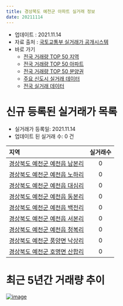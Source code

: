 ```yaml
---
title: 경상북도 예천군 아파트 실거래 정보
date: 20211114
---
```


* 업데이트 : 2021.11.14
* 자료 출처 : [국토교통부 실거래가 공개시스템](http://rt.molit.go.kr)
* 바로 가기
    * [전국 거래량 TOP 50 지역](https://apt-info.github.io/apt-trade-info/tr)
    * [전국 거래량 TOP 50 아파트](https://apt-info.github.io/apt-trade-info/ta)
    * [전국 거래량 TOP 50 분양권](https://apt-info.github.io/apt-trade-info/tb)
    * [주요 신도시 실거래 데이터](https://apt-info.github.io/apt-trade-info/newtown)
    * [전국 실거래 데이터](https://apt-info.github.io/apt-trade-info/all)



<script async src="https://pagead2.googlesyndication.com/pagead/js/adsbygoogle.js"></script>
<!-- 기본광고 -->
<ins class="adsbygoogle"
     style="display:block"
     data-ad-client="ca-pub-1142216861245946"
     data-ad-slot="4805727019"
     data-ad-format="auto"
     data-full-width-responsive="true"></ins>
<script>
     (adsbygoogle = window.adsbygoogle || []).push({});
</script>


# 신규 등록된 실거래가 목록

* 실거래가 등록일: 2021.11.14
* 업데이트 된 실거래 수: 0 건


|지역|실거래수|
|:---|:---:|
|[경상북도 예천군 예천읍 남본리](https://apt-info.github.io/apt-trade-info/r2458)|0|
|[경상북도 예천군 예천읍 노하리](https://apt-info.github.io/apt-trade-info/r2459)|0|
|[경상북도 예천군 예천읍 대심리](https://apt-info.github.io/apt-trade-info/r2456)|0|
|[경상북도 예천군 예천읍 동본리](https://apt-info.github.io/apt-trade-info/r2455)|0|
|[경상북도 예천군 예천읍 백전리](https://apt-info.github.io/apt-trade-info/r2454)|0|
|[경상북도 예천군 예천읍 서본리](https://apt-info.github.io/apt-trade-info/r2460)|0|
|[경상북도 예천군 예천읍 청복리](https://apt-info.github.io/apt-trade-info/r2457)|0|
|[경상북도 예천군 풍양면 낙상리](https://apt-info.github.io/apt-trade-info/r2461)|0|
|[경상북도 예천군 호명면 산합리](https://apt-info.github.io/apt-trade-info/r3408)|0|



<script async src="https://pagead2.googlesyndication.com/pagead/js/adsbygoogle.js"></script>
<!-- 기본광고 -->
<ins class="adsbygoogle"
     style="display:block"
     data-ad-client="ca-pub-1142216861245946"
     data-ad-slot="4805727019"
     data-ad-format="auto"
     data-full-width-responsive="true"></ins>
<script>
     (adsbygoogle = window.adsbygoogle || []).push({});
</script>


# 최근 5년간 거래량 추이


<div style="width:100%;">
    <canvas id="deal_progress" height="200"></canvas>
</div>

<script>
new Chart(document.getElementById("deal_progress"), {
    type: 'line',
    data: {
        labels: ['16.01','16.02','16.03','16.04','16.05','16.06','16.07','16.08','16.09','16.10','16.11','16.12','17.01','17.02','17.03','17.04','17.05','17.06','17.07','17.08','17.09','17.10','17.11','17.12','18.01','18.02','18.03','18.04','18.05','18.06','18.07','18.08','18.09','18.10','18.11','18.12','19.01','19.02','19.03','19.04','19.05','19.06','19.07','19.08','19.09','19.10','19.11','19.12','20.01','20.02','20.03','20.04','20.05','20.06','20.07','20.08','20.09','20.10','20.11','20.12','21.01','21.02','21.03','21.04','21.05','21.06','21.07','21.08','21.09','21.10','21.11'],
        datasets: [{
            label: '매매/분양권',
            data: [35,70,73,51,85,50,31,39,59,57,44,34,64,55,66,61,102,153,153,141,101,79,72,76,76,80,52,45,37,33,46,44,33,35,34,32,46,35,40,50,35,29,26,20,22,36,67,40,29,26,23,24,27,28,39,41,39,33,46,96,128,105,110,68,92,109,65,73,57,55,11],
            borderColor: "rgba(66, 133, 243, 1)",
            backgroundColor: "rgba(66, 133, 243, 0.05)",
            borderWidth: 1,
            pointRadius: 0,
            fill: false,
            lineTension: 0
        },{
            label: '전/월세',
            data: [19,15,5,14,18,27,27,35,28,29,16,11,9,8,12,8,7,13,29,29,32,35,44,45,72,56,57,51,47,45,55,51,35,61,39,35,47,48,39,35,41,46,51,44,31,46,38,36,52,54,44,30,35,42,55,50,40,41,39,26,26,45,38,31,29,29,27,29,24,16,7],
            borderColor: "rgba(255, 90, 0, 1)",
            backgroundColor: "rgba(255, 90, 0, 0.05)",
            borderWidth: 1,
            pointRadius: 0,
            fill: false,
            lineTension: 0
        },{
            label: '합계',
            data: [54,85,78,65,103,77,58,74,87,86,60,45,73,63,78,69,109,166,182,170,133,114,116,121,148,136,109,96,84,78,101,95,68,96,73,67,93,83,79,85,76,75,77,64,53,82,105,76,81,80,67,54,62,70,94,91,79,74,85,122,154,150,148,99,121,138,92,102,81,71,18],
            borderColor: "rgba(0, 0, 0, 1)",
            backgroundColor: "rgba(0, 0, 0, 0.03)",
            borderWidth: 0.1,
            pointRadius: 0,
            fill: true,
            lineTension: 0
        }
        ]
    },
    options: {
        responsive: true,
        title: {
            display: false
        },
        tooltips: {
            mode: 'index',
            intersect: false
        },
        hover: {
            mode: 'nearest',
            intersect: true
        },
        scales: {
            xAxes: [{
                display: true,
                scaleLabel: {
                    display: true,
                    labelString: '년/월'
                }
            }],
            yAxes: [{
                display: true,
                ticks: {
                    suggestedMin: 0,
                },
                scaleLabel: {
                    display: true,
                    labelString: '실거래 수'
                }
            }]
        }
    }
});

</script>


[![image](https://apt-info.github.io/images/2020-01-03-apt-trade-info/1024x500.png)](https://play.google.com/store/apps/details?id=com.aptinfo.apttradeinfo)

